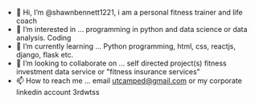 - 👋 Hi, I’m @shawnbennett1221, i am a personal fitness trainer and life coach
- 👀 I’m interested in ... programming in python and data science or data analysis.  Coding
- 🌱 I’m currently learning ... Python programming, html, css, reactjs, django, flask etc.
- 💞️ I’m looking to collaborate on ... self directed project(s) fitness investment data service or "fitness insurance services"
- 📫 How to reach me ... email utcamped@gmail.com or my corporate linkedin account 3rdwtss

<!---
shawnbennett1221/shawnbennett1221 is a ✨ special ✨ repository because its `README.md` (this file) appears on your GitHub profile.
You can click the Preview link to take a look at your changes.
--->
